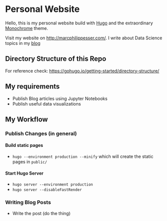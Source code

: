 # Personal Website

Hello, this is my personal website build with [Hugo](https://gohugo.io/) and the extraordinary [Monochrome](https://themes.gohugo.io/themes/hugo-theme-monochrome/) theme.

Visit my website on http://marcphilippesser.com/. I write about Data Science topics in my [blog](http://marcphilippesser.com/blog/)

## Directory Structure of this Repo
For reference check: https://gohugo.io/getting-started/directory-structure/

## My requirements
- Publish Blog articles using Jupyter Notebooks
- Publish useful data visualizations


## My Workflow

### Publish Changes (in general)

#### Build static pages
- `hugo --environment production --minify` which will create the static pages in `public/`

#### Start Hugo Server
- `hugo server --environment production`
- `hugo server --disableFastRender`

### Writing Blog Posts

- Write the post (do the thing)
